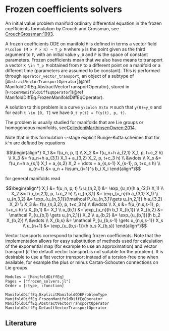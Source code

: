 # Frozen coefficients solvers

An initial value problem manifold ordinary differential equation in the frozen coefficients
formulation by Crouch and Grossman, see [CrouchGrossman:1993](@cite).

A frozen coefficients ODE on manifold ``M`` is defined in terms a vector field
``F\colon (M × P × ℝ) → T_p M`` where ``p`` is the point given as the third argument to ``F``,
with an initial value ``y_0`` and ``P`` is the space of constant parameters.
Frozen coefficients mean that we also have means to transport a vector ``X \in T_p M`` obtained
from ``F`` to a different point on a manifold or a different time (parameters are assumed
to be constant). This is performed through `operator_vector_transport`, an object of
a subtype of [`AbstractVectorTransportOperator`](@ref ManifoldDiffEq.AbstractVectorTransportOperator), stored in [`FrozenManifoldDiffEqOperator`](@ref ManifoldDiffEq.FrozenManifoldDiffEqOperator).

A solution to this problem is a curve ``y\colon ℝ\to M`` such that ``y(0)=y_0`` and for each
``t \in [0, T]`` we have ``D_t y(t) = F(y(t), p, t)``.

The problem is usually studied for manifolds that are Lie groups or homogeneous manifolds, see[CelledoniMarthinsenOwren:2014](@cite).

Note that in this formulation ``s``-stage explicit Runge-Kutta schemes that for ``ℝ^n`` are defined by equations

````math
\begin{align*}
X_1 &= f(u_n, p, t) \\
X_2 &= f(u_n+h a_{2,1} X_1, p, t+c_2 h) \\
X_3 &= f(u_n+h a_{3,1} X_1 + a_{3,2} X_2, p, t+c_3 h) \\
&\vdots \\
X_s &= f(u_n+h a_{s,1} X_1 + a_{s,2} X_2 + \dots + a_{s,s-1} X_{s-1}, p, t+c_s h) \\
u_{n+1} &= u_n + h\sum_{i=1}^s b_i X_i
\end{align*}
````

for general manifolds read

````math
\begin{align*}
X_1 &= f(u_n, p, t) \\
u_{n,2,1} &= \exp_{u_n}(h a_{2,1} X_1) \\
X_2 &= f(u_{n,2,1}, p, t+c_2 h) \\
u_{n,3,1} &= \exp_{u_n}(h a_{3,1} X_1) \\
u_{n,3,2} &= \exp_{u_{n,3,1}}(\mathcal P_{u_{n,3,1}\gets u_{n,2,1}} h a_{3,2} X_2) \\
X_3 &= f(u_{n,3,2}, p, t+c_3 h) \\
&\vdots \\
X_s &= f(u_{n,s,s-1}, p, t+c_s h) \\
X_{b,1} &= X_1 \\
u_{b,1} &= \exp_{u_n}(h b_1 X_{b,1}) \\
X_{b,2} &= \mathcal P_{u_{b,1} \gets u_{n,2,1}} X_2 \\
u_{b,2} &= \exp_{u_{b,1}}(h b_2 X_{b,2}) \\
&\vdots \\
X_{b,s} &= \mathcal P_{u_{b,s-1} \gets u_{n,s,s-1}} X_s \\
u_{n+1} &= \exp_{u_{b,s-1}}(h b_s X_{b,s})
\end{align*}
````

Vector transports correspond to handling frozen coefficients. Note that the implementation allows for easy substitution of methods used for calculation of the exponential map (for example to use an approximation) and vector transport (if the default vector transport is not suitable for the problem). It is desirable to use a flat vector transport instead of a torsion-free one when available, for example the plus or minus Cartan-Schouten connections on Lie groups.

```@autodocs
Modules = [ManifoldDiffEq]
Pages = ["frozen_solvers.jl"]
Order = [:type, :function]
```

```@docs
ManifoldDiffEq.ExplicitManifoldODEProblemType
ManifoldDiffEq.FrozenManifoldDiffEqOperator
ManifoldDiffEq.AbstractVectorTransportOperator
ManifoldDiffEq.DefaultVectorTransportOperator
```

## Literature
